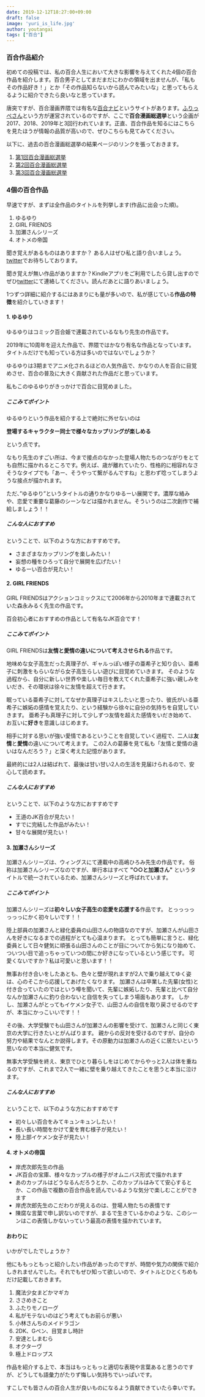 ```yaml
---
date: 2019-12-12T18:27:00+09:00
draft: false
image: 'yuri_is_life.jpg'
author: youtangai
tags: ["百合"]
---
```


### 百合作品紹介
初めての投稿では、私の百合人生において大きな影響を与えてくれた4個の百合作品を紹介します。百合男子としてまだまだにわかの領域を出ませんが、「私もその作品好き！」とか「その作品知らないから読んでみたいな」と思ってもらえるように紹介できたら良いなと思っています。

唐突ですが、百合漫画界隈では有名な[百合ナビ](http://yurinavi.com/)というサイトがあります。[ふりっぺさん](https://twitter.com/yuri_navi)という方が運営されているのですが、ここで**百合漫画総選挙**という企画が2017、2018、2019年と3回行われています。正直、百合作品を知るにはこちらを見たほうが情報の品質が高いので、ぜひこちらも見てみてください。

以下に、過去の百合漫画総選挙の結果ページのリンクを張っておきます。
1. [第1回百合漫画総選挙](http://yurinavi.com/2017/09/04/yurimangasousenkyo-matome/)
2. [第2回百合漫画総選挙](http://yurinavi.com/2018/08/09/dainikai_yurimangasosenkyo_10-1/)
3. [第3回百合漫画総選挙](http://yurinavi.com/2019/08/14/daisankai-yurimanga-sousenkyo-01_10/)

### 4個の百合作品
早速ですが、まずは全作品のタイトルを列挙します(作品に出会った順)。

1. ゆるゆり
1. GIRL FRIENDS
1. 加瀬さんシリーズ
1. オトメの帝国

聞き覚えがあるものはありますか？
ある人はぜひ私と語り合いましょう。[twitter](https://twitter.com/youtangai)でお待ちしております。

聞き覚えが無い作品がありますか？Kindleアプリをご利用でしたら貸し出すのでぜひ[twitter](https://twitter.com/youtangai)にて連絡してください。読んだあとに語りあいましょう。

1つずつ詳細に紹介するにはあまりにも量が多いので、私が感じている**作品の特徴**を紹介していきます！

#### 1. ゆるゆり
ゆるゆりはコミック百合姫で連載されているなもり先生の作品です。

2019年に10周年を迎えた作品で、界隈ではかなり有名な作品となっています。タイトルだけでも知っている方は多いのではないでしょうか？

ゆるゆりは3期までアニメ化されるほどの人気作品で、かなりの人を百合に目覚めさせ、百合の普及に大きく貢献された作品だと思っています。

私もこのゆるゆりがきっかけで百合に目覚めました。

##### ここみてポイント
ゆるゆりという作品を紹介する上で絶対に外せないのは

**登場するキャラクター同士で様々なカップリングが楽しめる**

という点です。

なもり先生のすごい所は、今まで接点のなかった登場人物たちのつながりをとても自然に描かれるところです。例えば、歳が離れていたり、性格的に相容れなさそうなタイプでも「あー、そうやって繋がるんですね」と思わず唸ってしまうような接点が描かれます。

ただ、”ゆるゆり”というタイトルの通りかなりゆるーい展開です。濃厚な絡みや、恋愛で重要な葛藤のシーンなどは描かれません。そういうのは二次創作で補給しましょう！！

##### こんな人におすすめ
ということで、以下のような方におすすめです。

- さまざまなカップリングを楽しみたい！
- 妄想の種をひろって自分で展開を広げたい！
- ゆるーい百合が見たい！

#### 2. GIRL FRIENDS
GIRL FRIENDSはアクションコミックスにて2006年から2010年まで連載されていた森永みるく先生の作品です。

百合初心者におすすめの作品として有名なJK百合です！

##### ここみてポイント
GIRL FRIENDSは**友情と愛情の違いについて考えさせられる**作品です。

地味めな女子高生だった真理子が、ギャルっぽい様子の亜希子と知り合い、亜希子に刺激をもらいながら女子高生らしい遊びに目覚めていきます。
そのような過程から、自分に新しい世界や楽しい毎日を教えてくれた亜希子に強い親しみをいだき、その環状は徐々に友情を超えて行きます。

眠っている亜希子に対してなぜか真理子はキスしたいと思ったり、彼氏がいる亜希子に嫉妬の感情を覚えたり、という経験から徐々に自分の気持ちを自覚していきます。
亜希子も真理子に対して少しずつ友情を超えた感情をいだき始めて、お互いに**好き**を意識しはじめます。

相手に対する思いが強い愛情であるということを自覚していく過程で、二人は**友情**と**愛情**の違いについて考えます。
この2人の葛藤を見て私も「友情と愛情の違いはなんだろう？」と深く考えた記憶があります。

最終的には2人は結ばれて、最後は甘い甘い2人の生活を見届けられるので、安心して読めます。

##### こんな人におすすめ
ということで、以下のような方におすすめです
- 王道のJK百合が見たい！
- すでに完結した作品がみたい！
- 甘々な展開が見たい！

#### 3. 加瀬さんシリーズ
加瀬さんシリーズは、ウィングスにて連載中の高嶋ひろみ先生の作品です。
俗称は加瀬さんシリーズなのですが、単行本はすべて **"○○と加瀬さん"** というタイトルで統一されているため、加瀬さんシリーズと呼ばれています。

##### ここみてポイント
加瀬さんシリーズは**初々しい女子高生の恋愛を応援する**作品です。
とっっっっっっっにかく初々しいです！！

陸上部員の加瀬さんと緑化委員の山田さんの物語なのですが、加瀬さんが山田さんを好きになるまでの過程がとても心温まります。
とっても簡単に言うと、緑化委員として日々健気に頑張る山田さんのことが目についてから気になり始めて、ついつい目で追っちゃっていつの間にか好きになっているという感じです。
可愛くないですか？私は可愛いと思います！！

無事お付き合いをしたあとも、色々と壁が現れますが2人で乗り越えてゆく姿は、心のそこから応援してあげたくなります。
加瀬さんは卒業した先輩(女性)と付き合っていたのではという噂を聞いて、先輩に嫉妬したり、先輩と比べて自分なんか加瀬さんに釣り合わないと自信を失ってしまう場面もあります。
しかし、加瀬さんがとってもイケメン女子で、山田さんの自信を取り戻させるのですが、本当にかっこいいです！！

その後、大学受験でも山田さんが加瀬さんの影響を受けて、加瀬さんと同じく東京の大学に行きたいとがんばります。
親からの反対を受けるのですが、自分の努力や結果でなんとか説得します。その原動力は加瀬さんの近くに居たいという思いなので本当に健気です。

無事大学受験を終え、東京でひとり暮らしをはじめてからやっと2人は体を重ねるのですが、これまで2人で一緒に壁を乗り越えてきたことを思うと本当に泣けます。

##### こんな人におすすめ
ということで、以下のような方におすすめです
- 初々しい百合をみてキュンキュンしたい！
- 長い長い時間をかけて愛を育む様子が見たい！
- 陸上部イケメン女子が見たい！

#### 4. オトメの帝国
- 岸虎次郎先生の作品
- JK百合の宝庫、様々なカップルの様子がオムニバス形式で描かれます
- あのカップルはどうなるんだろうとか、このカップルはみてて安心するとか、この作品で複数の百合作品を読んでいるような気分で楽しむことができます
- 岸虎次郎先生のこだわりが見えるのは、登場人物たちの表情です
- 陳腐な言葉で申し訳ないのですが、まるで生きているかのような、このシーンはこの表情しかないっていう最高の表情を描かれています。

#### おわりに
いかがでしたでしょうか？

他にももっともっと紹介したい作品があったのですが、時間や気力の関係で紹介しきれませんでした。それでもぜひ知って欲しいので、タイトルとひとくちめもだけ記載しておきます。
1. 魔法少女まどかマギカ
1. ささめきこと
1. ふたりモノローグ
1. 私がモテないのはどう考えてもお前らが悪い
1. 小林さんちのメイドラゴン
1. 2DK、Gペン、目覚まし時計
1. 安達としまむら
1. オクターヴ
1. 極上ドロップス

作品を紹介する上で、本当はもっともっと適切な表現や言葉あると思うのですが、どうしても語彙力がたりず悔しい気持ちでいっぱいです。

すこしでも皆さんの百合人生が良いものになるよう貢献できていたら幸いです。